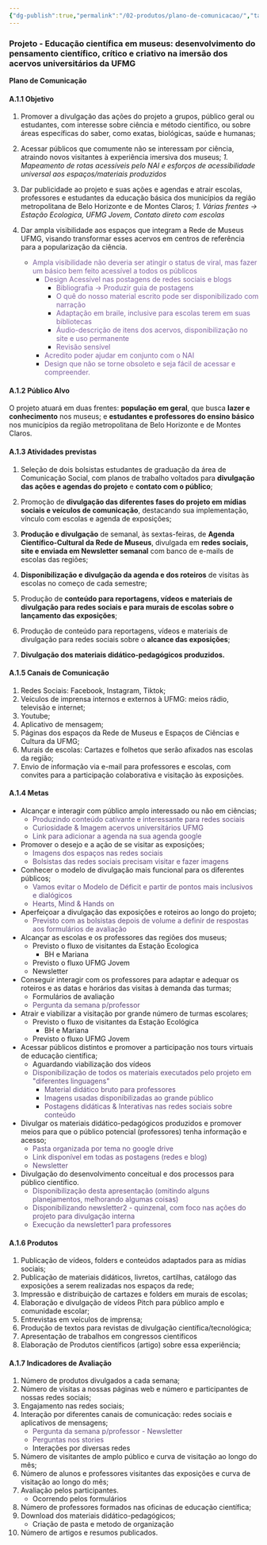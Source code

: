 ```yaml
---
{"dg-publish":true,"permalink":"/02-produtos/plano-de-comunicacao/","tags":["mdc"],"created":"2023-08-07T12:43:01.240-03:00","updated":"2023-08-23T14:52:44.601-03:00"}
---
```



### **Projeto -** Educação científica em museus: desenvolvimento do pensamento científico, crítico e criativo na imersão dos acervos universitários da UFMG 

**Plano de Comunicação**

#### A.1.1 Objetivo

1. Promover a divulgação das ações do projeto a grupos, público geral ou estudantes, com interesse sobre ciência e método científico, ou sobre áreas específicas do saber, como exatas, biológicas, saúde e humanas;

2. Acessar públicos que comumente não se interessam por ciência, atraindo novos visitantes à experiência imersiva dos museus;
	*1. Mapeamento de rotas acessíveis pelo NAI e esforços de acessibilidade universal aos espaços/materiais produzidos*
3. Dar publicidade ao projeto e suas ações e agendas e atrair escolas, professores e estudantes da educação básica dos municípios da região metropolitana de Belo Horizonte e de Montes Claros;
	*1. Várias frentes → Estação Ecologica, UFMG Jovem, Contato direto com escolas*
4. Dar ampla visibilidade aos espaços que integram a Rede de Museus UFMG, visando transformar esses acervos em centros de referência para a popularização da ciência.
	- <font color="#8064a2">Ampla visibilidade não deveria ser atingir o status de viral, mas fazer um básico bem feito acessível a todos os públicos</font>
		- <font color="#8064a2">Design Acessível nas postagens de redes sociais e blogs</font>
			- <font color="#8064a2">Bibliografia → Produzir guia de postagens</font>
			- <font color="#8064a2">O quê do nosso material escrito pode ser disponibilizado com narração</font>
			- <font color="#8064a2">Adaptação em braile, inclusive para escolas terem em suas bibliotecas</font>
			- <font color="#8064a2">Áudio-descrição de itens dos acervos, disponibilização no site e uso permanente</font>
			- <font color="#8064a2">Revisão sensível</font>
		- <font color="#8064a2">Acredito poder ajudar em conjunto com o NAI </font>
		- <font color="#8064a2">Design que não se torne obsoleto e seja fácil de acessar e compreender. </font>

#### A.1.2 Público Alvo

O projeto atuará em duas frentes: **população em geral**, que busca **lazer e conhecimento** nos museus; e **estudantes e professores do ensino básico** nos municípios da região metropolitana de Belo Horizonte e de Montes Claros.   

#### A.1.3 Atividades previstas

1. Seleção de dois bolsistas estudantes de graduação da área de Comunicação Social, com planos de trabalho voltados para **divulgação das ações e agendas do projeto** e **contato com o público**;

2. Promoção de **divulgação das diferentes fases do projeto em mídias sociais e veículos de comunicação**, destacando sua implementação, vínculo com escolas e agenda de exposições;

3. **Produção e divulgação** de semanal, às sextas-feiras, de **Agenda Científico-Cultural da Rede de Museus**, divulgada em **redes sociais, site e enviada em Newsletter semanal** com banco de e-mails de escolas das regiões;

4. **Disponibilização e divulgação da agenda e dos roteiros** de visitas às escolas no começo de cada semestre;

5. Produção de **conteúdo para reportagens, vídeos e materiais de divulgação para redes sociais e para murais de escolas sobre o lançamento das exposições**;

6. Produção de conteúdo para reportagens, vídeos e materiais de divulgação para redes sociais sobre o **alcance das exposições**;

7. **Divulgação dos materiais didático-pedagógicos produzidos.**

#### A.1.5 Canais de Comunicação

1. Redes Sociais: Facebook, Instagram, Tiktok;
2. Veículos de imprensa internos e externos à UFMG: meios rádio, televisão e internet;
3. Youtube;
4. Aplicativo de mensagem;
5. Páginas dos espaços da Rede de Museus e Espaços de Ciências e Cultura da UFMG;
6. Murais de escolas: Cartazes e folhetos que serão afixados nas escolas da região;
7. Envio de informação via e-mail para professores e escolas, com convites para a participação colaborativa e visitação às exposições.

#### A.1.4 Metas

- Alcançar e interagir com público amplo interessado ou não em ciências;
	- <font color="#5f497a">Produzindo conteúdo cativante e interessante para redes sociais</font>
	- <font color="#5f497a">Curiosidade & Imagem acervos universitários UFMG</font>
	- <font color="#5f497a">Link para adicionar a agenda na sua agenda google</font>
- Promover o desejo e a ação de se visitar as exposições;
	- <font color="#5f497a">Imagens dos espaços nas redes sociais</font>
	- <font color="#5f497a">Bolsistas das redes sociais precisam visitar e fazer imagens</font>
- Conhecer o modelo de divulgação mais funcional para os diferentes públicos;
	- <font color="#5f497a"> Vamos evitar o Modelo de Déficit e partir de pontos mais inclusivos e dialógicos</font>
	- <font color="#5f497a">Hearts, Mind & Hands on</font>
- Aperfeiçoar a divulgação das exposições e roteiros ao longo do projeto;
    - <font color="#5f497a">Previsto com as bolsistas depois de volume a definir de respostas aos formulários de avaliação</font>
- Alcançar as escolas e os professores das regiões dos museus;
	- Previsto o fluxo de visitantes da Estação Ecologica
	    - BH e Mariana
	- Previsto o fluxo UFMG Jovem 
	- Newsletter
- Conseguir interagir com os professores para adaptar e adequar os roteiros e as datas e horários das visitas à demanda das turmas;
	-  Formulários de avaliação
	- <font color="#5f497a">Pergunta da semana p/professor</font>
- Atrair e viabilizar a visitação por grande número de turmas escolares;
    - Previsto o fluxo de visitantes da Estação Ecológica
	    - BH e Mariana
	- Previsto o fluxo UFMG Jovem 
- Acessar públicos distintos e promover a participação nos tours virtuais de educação científica;
	- Aguardando viabilização dos vídeos
	- <font color="#5f497a">Disponibilização de todos os materiais executados pelo projeto em "diferentes linguagens"</font>
		- <font color="#5f497a">Material didático bruto para professores</font>
		- <font color="#5f497a">Imagens usadas disponibilizadas ao grande público</font>
		- <font color="#5f497a">Postagens didáticas & Interativas nas redes sociais sobre conteúdo</font>
- Divulgar os materiais didático-pedagógicos produzidos e promover meios para que o público potencial (professores) tenha informação e acesso;
	- <font color="#5f497a">Pasta organizada por tema no google drive</font>
	- <font color="#5f497a"> Link disponível em todas as postagens (redes e blog)</font>
	- <font color="#5f497a">Newsletter</font>
- Divulgação do desenvolvimento conceitual e dos processos para público científico.
	- <font color="#5f497a">Disponibilização desta apresentação (omitindo alguns planejamentos, melhorando algumas coisas)</font>
	- <font color="#5f497a">Disponibilizando newsletter2 - quinzenal, com foco nas ações do projeto para divulgação interna</font>
	- <font color="#5f497a">Execução da newsletter1 para professores</font>

#### A.1.6 Produtos

1. Publicação de vídeos, folders e conteúdos adaptados para as mídias sociais;
2. Publicação de materiais didáticos, livretos, cartilhas, catálogo das exposições a serem realizadas nos espaços da rede;
3. Impressão e distribuição de cartazes e folders em murais de escolas;
4. Elaboração e divulgação de vídeos Pitch para público amplo e comunidade escolar;
5. Entrevistas em veículos de imprensa;
6. Produção de textos para revistas de divulgação científica/tecnológica;
7. Apresentação de trabalhos em congressos científicos
8. Elaboração de Produtos científicos (artigo) sobre essa experiência;

#### A.1.7 Indicadores de Avaliação

1. Número de produtos divulgados a cada semana;
2. Número de visitas a nossas páginas web e número e participantes de nossas redes sociais;
3. Engajamento nas redes sociais;
4. Interação por diferentes canais de comunicação: redes sociais e aplicativos de mensagens;
	- <font color="#5f497a">Pergunta da semana p/professor - Newsletter</font>
	- <font color="#5f497a">Perguntas nos stories</font>
	- Interações por diversas redes
6. Número de visitantes de amplo público e curva de visitação ao longo do mês;
7. Número de alunos e professores visitantes das exposições e curva de visitação ao longo do mês;
8. Avaliação pelos participantes.
	- Ocorrendo pelos formulários
9. Número de professores formados nas oficinas de educação científica;
10. Download dos materiais didático-pedagógicos;
    - Criação de pasta e metodo de organização
11. Número de artigos e resumos publicados.